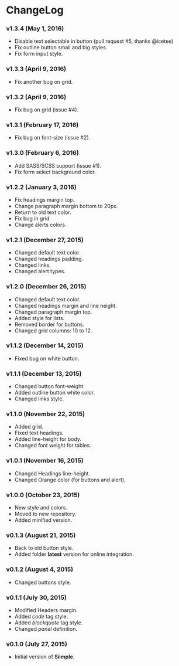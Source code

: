# ChangeLog

### v1.3.4 (May 1, 2016)
- Disable text selectable in button (pull request #5, thanks @icetee)
- Fix outline button small and big styles.
- Fix form input style.

### v1.3.3 (April 9, 2016)
- Fix another bug on grid.

### v1.3.2 (April 9, 2016)
- Fix bug on grid (issue #4).

### v1.3.1 (February 17, 2016)
- Fix bug on font-size (issue #2).


### v1.3.0 (February 6, 2016)
- Add SASS/SCSS support (issue #1).
- Fix form select background color.


### v1.2.2 (January 3, 2016)
- Fix headings margin top.
- Change paragraph margin bottom to 20px.
- Return to old text color.
- Fix bug in grid.
- Change alerts colors.


### v1.2.1 (December 27, 2015)
- Changed default text color.
- Changed headings padding.
- Changed links.
- Changed alert types.


### v1.2.0 (December 26, 2015)
- Changed default text color.
- Changed headings margin and line height.
- Changed paragraph margin top.
- Added style for lists.
- Removed border for buttons.
- Changed grid columns: 10 to 12.


### v1.1.2 (December 14, 2015)
- Fixed bug on white button.


### v1.1.1 (December 13, 2015)
- Changed button font-weight.
- Added outline button white color.
- Changed links style.


### v1.1.0 (November 22, 2015)
- Added grid.
- Fixed text headings.
- Added line-height for body.
- Changed font weight for tables.


### v1.0.1 (November 16, 2015)
- Changed Headings line-height.
- Changed Orange color (for buttons and alert).


### v1.0.0 (October 23, 2015)
- New style and colors.
- Moved to new repository.
- Added minified version.


### v0.1.3 (August 21, 2015)
- Back to old button style.
- Added folder **latest** version for online integration.


### v0.1.2 (August 4, 2015)
- Changed buttons style.


### v0.1.1 (July 30, 2015)
- Modified Headers margin.
- Added *code* tag style.
- Added *blockquote* tag style.
- Changed *panel* definition.


### v0.1.0 (July 27, 2015)
- Initial version of **Siimple**.
